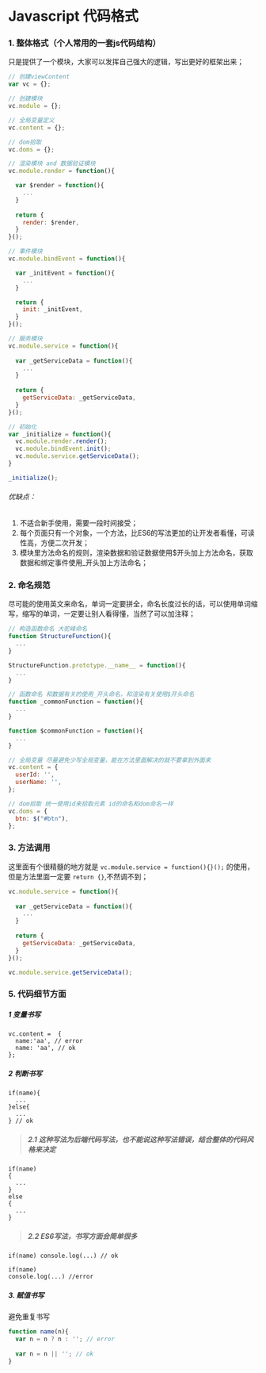 # Javascript 代码格式

### 1. 整体格式（个人常用的一套js代码结构）
只是提供了一个模块，大家可以发挥自己强大的逻辑，写出更好的框架出来；
```javascript
// 创建viewContent
var vc = {};

// 创建模块
vc.module = {};

// 全局变量定义
vc.content = {};

// dom拾取
vc.doms = {};

// 渲染模块 and 数据验证模块
vc.module.render = function(){

  var $render = function(){
    ...
  }
  
  return {
    render: $render,
  }
}();

// 事件模块
vc.module.bindEvent = function(){

  var _initEvent = function(){
    ...
  }

  return {
    init: _initEvent,
  }
}();

// 服务模块
vc.module.service = function(){
  
  var _getServiceData = function(){
    ...
  }
  
  return {
    getServiceData: _getServiceData,
  }
}();

// 初始化
var _initialize = function(){
  vc.module.render.render();
  vc.module.bindEvent.init();
  vc.module.service.getServiceData();
}

_initialize();
```

###### 优缺点：
1. 不适合新手使用，需要一段时间接受；
2. 每个页面只有一个对象，一个方法，比ES6的写法更加的让开发者看懂，可读性高，方便二次开发；
3. 模块里方法命名的规则，渲染数据和验证数据使用$开头加上方法命名，获取数据和绑定事件使用_开头加上方法命名；

### 2. 命名规范
尽可能的使用英文来命名，单词一定要拼全，命名长度过长的话，可以使用单词缩写，缩写的单词，一定要让别人看得懂，当然了可以加注释；
```javascript
// 构造函数命名 大驼峰命名
function StructureFunction(){
  ...
}

StructureFunction.prototype.__name__ = function(){
  ...
}

// 函数命名 和数据有关的使用_开头命名，和渲染有关使用$开头命名
function _commonFunction = function(){
  ...
}

function $commonFunction = function(){
  ...
}

// 全局变量 尽量避免少写全局变量，能在方法里面解决的就不要拿到外面来
vc.content = {
  userId: '',
  userName: '',
};

// dom拾取 统一使用id来拾取元素 id的命名和dom命名一样
vc.doms = {
  btn: $("#btn"),
};
```

### 3. 方法调用
这里面有个很精髓的地方就是 `vc.module.service = function(){}();` 的使用，但是方法里面一定要 `return {}`,不然调不到；
```javascript
vc.module.service = function(){
  
  var _getServiceData = function(){
    ...
  }
  
  return {
    getServiceData: _getServiceData,
  }
}();

vc.module.service.getServiceData();
```

### 5. 代码细节方面
##### 1 变量书写
```javascrtip
vc.content =  {
  name:'aa', // error
  name: 'aa', // ok
};
```
##### 2 判断书写
```javascrtip
if(name){
  ...
}else{
  ...
} // ok
```
> ##### 2.1 这种写法为后端代码写法，也不能说这种写法错误，结合整体的代码风格来决定
```javascrtip
if(name)
{
  ...
}
else
{
  ...
}
```
> ##### 2.2 ES6写法，书写方面会简单很多
```javascrtip
if(name) console.log(...) // ok

if(name) 
console.log(...) //error
```
##### 3. 赋值书写
避免重复书写
```javascript
function name(n){
  var n = n ? n : ''; // error
  
  var n = n || ''; // ok
}
```
